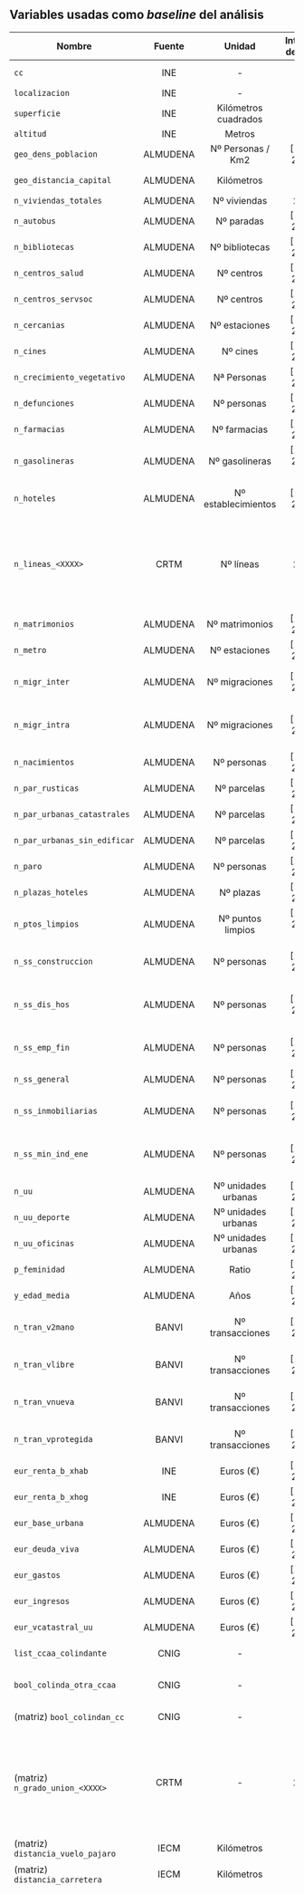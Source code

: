 
## Variables usadas como _baseline_ del análisis

| Nombre                          |   Fuente  |        Unidad        | Intervalo de datos | Descripción |
|---------------------------------|:---------:|:--------------------:|:------------------:|--------------------------------------------------------------------------------------------------------------------------------------------------------------------------------------------------------------------------------------------------------------------------------------------------------------------------------------------------------------------------------------------------------------------------------------------------------------------------------------------------------------------------------------------------------------------------------------------------------------------------------------------------------------------------------------------------------------------------------------------------------------------------------------------------------------------------------------------------------------------------------------------------------------------------------------------------------------------------------------------------------------------------------------------------------------------------------------------------------------------------------------------------------------------------------------------------------------------------------------------------------------------------------------------------------------------------------------------------------------------------------------------------------------------------------------------------------------------------------------------------------------------------------------------------------------------------------------------------------------------------------------------------------------------------------------------------------------------------------------------------------------------------------------------------------------------------------------------------------------------------------------------------------------------------------------------------------------------------------------------------------------------------------------------------------------------------------------------------------------------------------------------------------|
| `cc`                              |    INE    |           -          |          -         | Código de identificación única del municipio |
| `localizacion`                    |    INE    |           -          |          -         | Nombre del municipio |
| `superficie`                      |    INE    | Kilómetros cuadrados |          -         | Superficie del municipio |
| `altitud`                         |    INE    |        Metros        |          -         | Altitud del municipio |
| `geo_dens_poblacion`              |  ALMUDENA |   Nº Personas / Km2  |    [1985, 2024]    | Densidad de población |
| `geo_distancia_capital`           |  ALMUDENA |      Kilómetros      |          -         | Distancia en kilómetros a la capital de la comunidad |
| `n_viviendas_totales`             |  ALMUDENA |     Nº viviendas     |        2021        | Número de viviendas |
| `n_autobus`                       |  ALMUDENA |      Nº paradas      |    [1993, 2023]    | Número de paradas de autobús |
| `n_bibliotecas`                   |  ALMUDENA |    Nº bibliotecas    |    [1985, 2023]    | Número de bibliotecas |
| `n_centros_salud`                 |  ALMUDENA |      Nº centros      |    [2009, 2023]    | Número de consultorios locales y centros de salud |
| `n_centros_servsoc`               |  ALMUDENA |      Nº centros      |    [2014, 2024]    | Número de centros de servicios sociales |
| `n_cercanias`                     |  ALMUDENA |     Nº estaciones    |    [1993, 2023]    | Número de estaciones de cercanías |
| `n_cines`                         |  ALMUDENA |       Nº cines       |    [1985, 2023]    | Número de cines |
| `n_crecimiento_vegetativo`        |  ALMUDENA |      Nª Personas     |    [1985, 2022]    | Crecimiento vegetativo (nacimientos - defunciones) |
| `n_defunciones`                   |  ALMUDENA |      Nº personas     |    [1985, 2023]    | Número de defunciones de residentes |
| `n_farmacias`                     |  ALMUDENA |     Nº farmacias     |    [2009, 2023]    | Número de farmacias |
| `n_gasolineras`                   |  ALMUDENA |    Nº gasolineras    |  [2015, 2023] (**) | Número de gasolineras |
| `n_hoteles`                       |  ALMUDENA |  Nº establecimientos |    [2008, 2023]    | Número de establecimientos hoteleros (hoteles, viviendas turísticas, hostales, etc.) |
| `n_lineas_<XXXX>`                 |    CRTM   |       Nº líneas      |        2022        | Número de líneas de metro (<`metro`>), cercanías (<`cercanias`>), buses de la EMT (<`buses_EMT`>), autobuses urbanos (<`buses_urb`>) y autobuses interurbanos (<`buses_int`>) para cada municipio |
| `n_matrimonios`                   |  ALMUDENA |    Nº matrimonios    |    [2005, 2022]    | Número de matrimonios |
| `n_metro`                         |  ALMUDENA |     Nº estaciones    |    [2007, 2023]    | Número de estaciones de metro |
| `n_migr_inter`                    |  ALMUDENA |    Nº migraciones    |    [2021, 2023]    | Número de migraciones de residentes de la Comunidad de Madrid a otras CC.AA. |
| `n_migr_intra`                    |  ALMUDENA |    Nº migraciones    |    [2021, 2023]    | Número de migraciones de residentes de la Comunidad de Madrid a otros municipios de la Comunidad de Madrid |
| `n_nacimientos`                   |  ALMUDENA |      Nº personas     |    [1985, 2022]    | Número de nacimientos de madres residentes |
| `n_par_rusticas`                  |  ALMUDENA |      Nº parcelas     |    [1993, 2024]    | Número de parcelas rústicas |
| `n_par_urbanas_catastrales`       |  ALMUDENA |      Nº parcelas     |    [1994, 2024]    | Número de parcelas urbanas catastrales |
| `n_par_urbanas_sin_edificar`      |  ALMUDENA |      Nº parcelas     |    [1994, 2024]    | Número de parcelas urbanas sin edificar |
| `n_paro`                          |  ALMUDENA |      Nº personas     |    [2006, 2024]    | Número de parados |
| `n_plazas_hoteles`                |  ALMUDENA |       Nº plazas      |    [2008, 2023]    | Número de plazas en establecimientos hoteleros |
| `n_ptos_limpios`                  |  ALMUDENA |   Nº puntos limpios  |  [2013, 2023] (*)  | Número de puntos limpios |
| `n_ss_construccion`               |  ALMUDENA |      Nº personas     |    [2009, 2024]    | Número de afiliados dados de alta en la seguridad social en el sector construcción |
| `n_ss_dis_hos`                    |  ALMUDENA |      Nº personas     |    [2009, 2024]    | Número de afiliados dados de alta en la seguridad social en el sector de servicios de distribución y hostelería |
| `n_ss_emp_fin`                    |  ALMUDENA |      Nº personas     |    [2009, 2024]    | Número de afiliados dados de alta en la seguridad social en el sector empresas y financiero |
| `n_ss_general`                    |  ALMUDENA |      Nº personas     |    [2009, 2024]    | Número de afiliados dados de alta en la seguridad social |
| `n_ss_inmobiliarias`              |  ALMUDENA |      Nº personas     |    [2009, 2024]    | Número de afiliados dados de alta en la seguridad social en el sector inmobiliario |
| `n_ss_min_ind_ene`                |  ALMUDENA |      Nº personas     |    [2009, 2024]    | Número de afiliados dados de alta en la seguridad social en el sector minero, industrial y energético |
| `n_uu`                            |  ALMUDENA |  Nº unidades urbanas |    [1992, 2024]    | Número de unidades urbanas |
| `n_uu_deporte`                    |  ALMUDENA |  Nº unidades urbanas |    [2006, 2024]    | Número de unidades urbanas dedicadas a deporte |
| `n_uu_oficinas`                   |  ALMUDENA |  Nº unidades urbanas |    [2006, 2024]    | Número de unidades urbanas dedicadas a oficinas |
| `p_feminidad`                     |  ALMUDENA |         Ratio        |    [1996, 2024]    | Tasa de feminidad |
| `y_edad_media`                    |  ALMUDENA |         Años         |    [1998, 2024]    | Edad media |
| `n_tran_v2mano`                   |   BANVI   |   Nº transacciones   |    [2004, 2024]    | Número de transacciones inmobiliarias de viviendas de segunda mano |
| `n_tran_vlibre`                   |   BANVI   |   Nº transacciones   |    [2004, 2024]    | Número de transacciones inmobiliarias de viviendas libres |
| `n_tran_vnueva`                   |   BANVI   |   Nº transacciones   |    [2004, 2024]    | Número de transacciones inmobiliarias de viviendas nuevas |
| `n_tran_vprotegida`               |   BANVI   |   Nº transacciones   |    [2004, 2024]    | Número de transacciones inmobiliarias de viviendas protegidas |
| `eur_renta_b_xhab`                |    INE    |       Euros (€)      |    [2015, 2022]    | Renta bruta media por persona |
| `eur_renta_b_xhog`                |    INE    |       Euros (€)      |    [2015, 2022]    | Renta bruta media por hogar |
| `eur_base_urbana`                 |  ALMUDENA |       Euros (€)      |    [1990, 2023]    | Base imponible urbana por recibo |
| `eur_deuda_viva`                  |  ALMUDENA |       Euros (€)      |    [2008, 2023]    | Deuda viva |
| `eur_gastos`                      |  ALMUDENA |       Euros (€)      |    [2002, 2024]    | Gastos de los presupuestos iniciales |
| `eur_ingresos`                    |  ALMUDENA |       Euros (€)      |    [2002, 2024]    | Ingresos de los presupuestos iniciales |
| `eur_vcatastral_uu`               |  ALMUDENA |       Euros (€)      |    [1992, 2024]    | Valor catastral por unidad catastral |
| `list_ccaa_colindante`            |    CNIG   |           -          |          -         | Variable de la CC.AA. con la que colinda el municipio |
| `bool_colinda_otra_ccaa`          |    CNIG   |           -          |          -         | Variable dicotómica de si el municipio colinda con otra comunidad autónoma |
| (matriz) `bool_colindan_cc`       |    CNIG   |           -          |          -         | Variable dicotómica de si dos municipios colindan |
| (matriz) `n_grado_union_<XXXX>`   |    CRTM   |           -          |        2022        | Grado de unión en metro (<`metro`>), cercanías (<`cercanias`>), buses de la EMT (<`buses_EMT`>), autobuses urbanos (<`buses_urb`>) y autobuses interurbanos (<`buses_int`>) para los diferentes municipios que cuentan con transporte público |
| (matriz) `distancia_vuelo_pajaro` |    IECM   |      Kilómetros      |          -         | Distancia entre municipios a "vuelo de pájaro" |
| (matriz) `distancia_carretera`    |    IECM   |      Kilómetros      |          -         | Distancia entre municipios por carretera |
| (microdato) Viviendas en venta    | Idealista |           -          |        2022        | Anuncios de viviendas en venta en los diferentes municipios. Cuenta con las siguientes variables para cada vivienda en venta: `propertyCode` (Identificador único de la propiedad), `cc` (Código de identificación única del municipio), `price` (Precio total de venta del inmueble en euros), `propertyType` (Tipo de propiedad, e.g., flat, chalet, studio), `size` (Superficie construida en metros cuadrados), `rooms` (Número de habitaciones), `bathrooms` (Número de baños), `floor` (Planta en la que se encuentra la vivienda. Puede incluir valores como 'bj' para bajo), `exterior` (Indica si la propiedad es exterior (1) o interior (0)), `priceByArea` (Precio por metro cuadrado - €/m²), `status` (Estado del inmueble renovado, para reformar, etc. – puede estar vacía), `hasLift` (Indica si tiene ascensor), `hasAirConditioning` (Tiene aire acondicionado), `hasBoxRoom` (Tiene trastero), `hasGarden` (Tiene jardín), `hasSwimmingPool` (Tiene piscina), `hasTerrace` (Tiene terraza), `hasParkingSpace` (Dispone de plaza de aparcamiento), `hasStaging` (Decoración tipo 'home staging'), `has360` (Tiene tour en 360º disponible), `has3DTour` (Tiene tour 3D), `hasPlan` (Tiene plano de planta), `hasVideo` (Incluye vídeo en el anuncio), `municipality` (Nombre del municipio), `latitude` (Coordenada de latitud), `longitude` (Coordenada de longitud), `typology` (Clasificación del inmueble, Similar a propertyType), `newDevelopment` (Indica si es una promoción de obra nueva), `newDevelopmentFinished` (Indica si la obra nueva ya está terminada), `newProperty` (Si la propiedad es completamente nueva), `parkingSpacePrice` (Precio específico de la plaza de garaje, si no está incluida), `isParkingSpaceIncludedInPrice` (Indica si el precio del aparcamiento está incluido), `priceDropPercentage` (Porcentaje de bajada de precio), `priceDropValue` (Cantidad en euros que ha bajado el precio), `dropDate` (Fecha de la bajada de precio), `title` (Título del anuncio), `numPhotos` (Número de fotos del anuncio) y `description` (Descripción libre del anuncio). |

(*) Excepto 2015, 2016 y 2019
(**) Excepto 2016 y 2019


## Variables usadas en la validación global

| Nombre                          |   Fuente  |        Unidad        | Intervalo de datos | Descripción |
|---------------------------------|:---------:|:--------------------:|:------------------:| --------------------------- |
| `n_doc_cred_pre_hip` | ALMUDENA | Nº Documentos | 2022 | Número de documentos notariales de créditos, préstamos y garantías hipotecarias |
| `n_ongs` | ALMUDENA | Nº ONGs | 2022 | Número de documentos notariales de créditos, préstamos y garantías hipotecarias |
| `n_lin_tel_ATF` | ALMUDENA | Nº Líneas | 2022 | número de líneas telefónicas ATF |


## Fuentes de datos

* [IECM](https://gestiona.comunidad.madrid/iestadis/)
    * [ALMUDENA](https://gestiona.comunidad.madrid/desvan/Inicio.icm?enlace=almudena)
    * [BANVI](https://gestiona.comunidad.madrid/baco_web/html/web/AccionPaginaPrincipalVivienda.icm)
* [INE](https://www.ine.es/)
* [CNIG](https://centrodedescargas.cnig.es/CentroDescargas/home)
* [CRTM](https://datos.crtm.es/)
* [Idealista](https://www.idealista.com/data/)

